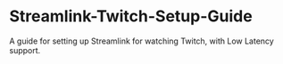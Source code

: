 # Streamlink-Twitch-Setup-Guide
A guide for setting up Streamlink for watching Twitch, with Low Latency support.
